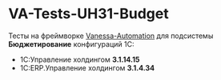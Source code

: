 # VA-Tests-UH31-Budget

Тесты на фреймворке [Vanessa-Automation](https://github.com/Pr-Mex/vanessa-automation/releases) для подсистемы __Бюджетирование__ конфигураций 1С:

- 1С:Управление холдингом **3.1.14.15**
- 1С:ERP.Управление холдингом **3.1.4.34**

